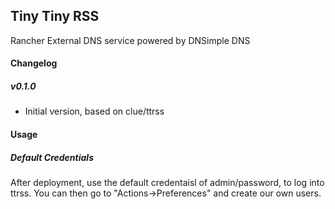 ## Tiny Tiny RSS

Rancher External DNS service powered by DNSimple DNS

#### Changelog

##### v0.1.0

* Initial version, based on clue/ttrss

#### Usage

##### Default Credentials
After deployment, use the default credentaisl of admin/password, to log into ttrss. You can then go to "Actions->Preferences" and create our own users.
